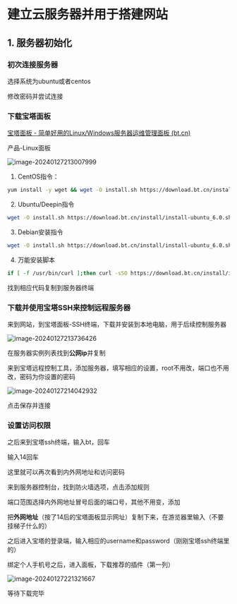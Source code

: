 # 建立云服务器并用于搭建网站

## 1. 服务器初始化

### 初次连接服务器

选择系统为ubuntu或者centos

修改密码并尝试连接



### 下载宝塔面板

[宝塔面板 - 简单好用的Linux/Windows服务器运维管理面板 (bt.cn)](https://www.bt.cn/new/index.html?btwaf=43326033)

产品-Linux面板

![image-20240127213007999](建立云服务器步骤.assets\image-20240127213007999.png)

1. CentOS指令：

```bash
yum install -y wget && wget -O install.sh https://download.bt.cn/install/install_6.0.sh && sh install.sh ed8484bec
```



2. Ubuntu/Deepin指令

```bash
wget -O install.sh https://download.bt.cn/install/install-ubuntu_6.0.sh && sudo bash install.sh ed8484bec
```



3. Debian安装指令

```bash
wget -O install.sh https://download.bt.cn/install/install-ubuntu_6.0.sh && bash install.sh ed8484bec
```



4. 万能安装脚本

```bash
if [ -f /usr/bin/curl ];then curl -sSO https://download.bt.cn/install/install_panel.sh;else wget -O install_panel.sh https://download.bt.cn/install/install_panel.sh;fi;bash install_panel.sh ed8484bec
```

找到相应代码复制到服务器终端



### 下载并使用宝塔SSH来控制远程服务器

来到网站，到宝塔面板-SSH终端，下载并安装到本地电脑，用于后续控制服务器

![image-20240127213736426](建立云服务器步骤.assets\image-20240127213736426.png)

在服务器实例列表找到**公网ip**并复制

来到宝塔远程控制工具，添加服务器，填写相应的设置，root不用改，端口也不用改，密码为你设置的密码

![image-20240127214042932](建立云服务器步骤.assets\image-20240127214042932.png)

点击保存并连接

### 设置访问权限

之后来到宝塔ssh终端，输入bt，回车

输入14回车

这里就可以再次看到内外网地址和访问密码

来到服务器控制台，找到防火墙选项，点击添加规则

端口范围选择内外网地址冒号后面的端口号，其他不用变，添加

把**外网地址**（按了14后的宝塔面板显示网址）复制下来，在游览器里输入（不要挂梯子什么的）

之后进入宝塔的登录端，输入相应的username和password（刚刚宝塔ssh终端里的）

绑定个人手机号之后，进入面板，下载推荐的插件（第一列）

![image-20240127221321667](建立云服务器步骤.assets\image-20240127221321667.png)

等待下载完毕